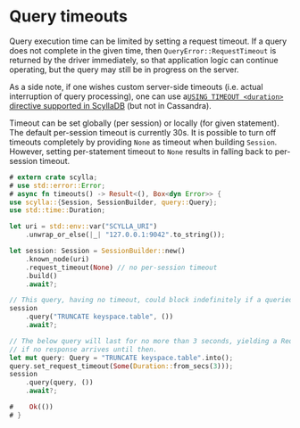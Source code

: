 # Query timeouts

Query execution time can be limited by setting a request timeout. If a query does not complete
in the given time, then `QueryError::RequestTimeout` is returned by the driver immediately,
so that application logic can continue operating, but the query may still be in progress on the server.

As a side note, if one wishes custom server-side timeouts (i.e. actual interruption of query processing),
one can use a[`USING TIMEOUT <duration>` directive supported in ScyllaDB](https://github.com/scylladb/scylladb/blob/master/docs/cql/cql-extensions.md#using-timeout)
(but not in Cassandra).

Timeout can be set globally (per session) or locally (for given statement).
The default per-session timeout is currently 30s.
It is possible to turn off timeouts completely by providing `None` as timeout when building `Session`.
However, setting per-statement timeout to `None` results in falling back to per-session timeout.

```rust
# extern crate scylla;
# use std::error::Error;
# async fn timeouts() -> Result<(), Box<dyn Error>> {
use scylla::{Session, SessionBuilder, query::Query};
use std::time::Duration;

let uri = std::env::var("SCYLLA_URI")
    .unwrap_or_else(|_| "127.0.0.1:9042".to_string());

let session: Session = SessionBuilder::new()
    .known_node(uri)
    .request_timeout(None) // no per-session timeout
    .build()
    .await?;

// This query, having no timeout, could block indefinitely if a queried node hangs.
session
    .query("TRUNCATE keyspace.table", ())
    .await?;

// The below query will last for no more than 3 seconds, yielding a RequestTimeout error
// if no response arrives until then.
let mut query: Query = "TRUNCATE keyspace.table".into();
query.set_request_timeout(Some(Duration::from_secs(3)));
session
    .query(query, ())
    .await?;

#    Ok(())
# }
```
